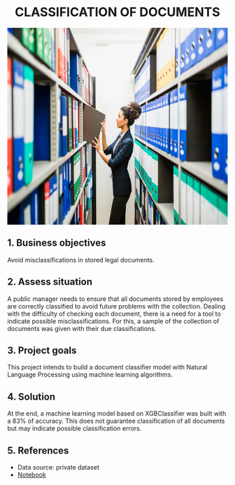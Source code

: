 <h1 align="center"> CLASSIFICATION OF DOCUMENTS </h1> 

<img align="center"  height="450" width="1000" src="https://github.com/fillipessampaio/Classification_of_Documents/blob/main/img/imagem_classifica%C3%A7%C3%A3o_documentos.jpg">

## 1. Business objectives

<p> Avoid misclassifications in stored legal documents. </p>

## 2. Assess situation

<p> A public manager needs to ensure that all documents stored by employees are correctly classified to avoid future problems with the collection. Dealing with the difficulty of checking each document, there is a need for a tool to indicate possible misclassifications. For this, a sample of the collection of documents was given with their due classifications. </p>

## 3. Project goals

<p> This project intends to build a document classifier model with Natural Language Processing using machine learning algorithms. </p>

## 4. Solution 

<p> At the end, a machine learning model based on XGBClassifier was built with a 83% of accuracy. This does not guarantee classification of all documents but may indicate possible classification errors. </p>

## 5. References
  
- Data source: private dataset
- [Notebook](https://github.com/fillipessampaio/Classification_of_Documents/blob/main/notebooks/Classification_of_Documents.ipynb) 
